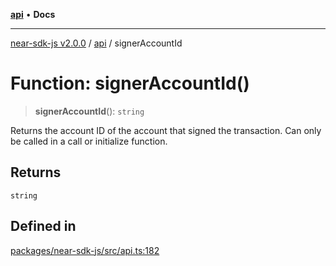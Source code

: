 [**api**](../README.md) • **Docs**

***

[near-sdk-js v2.0.0](../../packages.md) / [api](../README.md) / signerAccountId

# Function: signerAccountId()

> **signerAccountId**(): `string`

Returns the account ID of the account that signed the transaction.
Can only be called in a call or initialize function.

## Returns

`string`

## Defined in

[packages/near-sdk-js/src/api.ts:182](https://github.com/dim-daskalov/near-sdk-js/blob/55110428626c8c36ebf4dd321736ce1171846720/packages/near-sdk-js/src/api.ts#L182)

